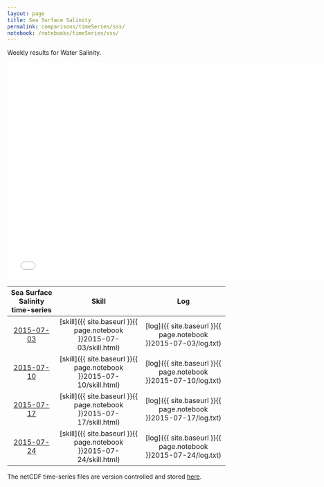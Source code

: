 ```yaml
---
layout: page
title: Sea Surface Salinity
permalink: comparisons/timeSeries/sss/
notebook: /notebooks/timeSeries/sss/
---
```


Weekly results for Water Salinity.

<iframe width="750" height="500" frameBorder="0" src="{{ site.baseurl }}{{ page.notebook }}2015-07-24/mapa.html" name="iframe"> <p>Your browser does not support iframes.</p> </iframe>


| Sea Surface Salinity time-series                                                                   | Skill                                                                | Log                                                            |
|:--------------------------------------------------------------------------------------------------:|:--------------------------------------------------------------------:|:--------------------------------------------------------------:|
| <a href="{{ site.baseurl }}{{ page.notebook }}2015-07-03/mapa.html" target="iframe">2015-07-03</a> | [skill]({{ site.baseurl }}{{ page.notebook }}2015-07-03/skill.html)  | [log]({{ site.baseurl }}{{ page.notebook }}2015-07-03/log.txt) |
| <a href="{{ site.baseurl }}{{ page.notebook }}2015-07-10/mapa.html" target="iframe">2015-07-10</a> | [skill]({{ site.baseurl }}{{ page.notebook }}2015-07-10/skill.html)  | [log]({{ site.baseurl }}{{ page.notebook }}2015-07-10/log.txt) |
| <a href="{{ site.baseurl }}{{ page.notebook }}2015-07-17/mapa.html" target="iframe">2015-07-17</a> | [skill]({{ site.baseurl }}{{ page.notebook }}2015-07-17/skill.html)  | [log]({{ site.baseurl }}{{ page.notebook }}2015-07-17/log.txt) |
| <a href="{{ site.baseurl }}{{ page.notebook }}2015-07-24/mapa.html" target="iframe">2015-07-24</a> | [skill]({{ site.baseurl }}{{ page.notebook }}2015-07-24/skill.html)  | [log]({{ site.baseurl }}{{ page.notebook }}2015-07-24/log.txt) |

The netCDF time-series files are version controlled and stored [here](https://github.com/ocefpaf/secoora/tree/gh-pages/notebooks/timeSeries/sss).
